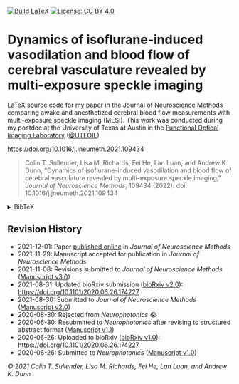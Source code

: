 [![Build LaTeX](https://github.com/shiruken/dynamics-of-isoflurane-induced-vasodilation-and-blood-flow-of-cerebral-vasculature-revealed-by-mesi/actions/workflows/main.yml/badge.svg?branch=master)](https://github.com/shiruken/dynamics-of-isoflurane-induced-vasodilation-and-blood-flow-of-cerebral-vasculature-revealed-by-mesi/actions/workflows/main.yml) [![License: CC BY 4.0](https://img.shields.io/badge/License-CC%20BY%204.0-lightgrey.svg)](https://creativecommons.org/licenses/by/4.0/)

# Dynamics of isoflurane-induced vasodilation and blood flow of cerebral vasculature revealed by multi-exposure speckle imaging

[LaTeX](https://www.latex-project.org/) source code for [my paper](https://doi.org/10.1016/j.jneumeth.2021.109434) in the [Journal of Neuroscience Methods](https://www.journals.elsevier.com/journal-of-neuroscience-methods) comparing awake and anesthetized cerebral blood flow measurements with multi-exposure speckle imaging (MESI). This work was conducted during my postdoc at the University of Texas at Austin in the [Functional Optical Imaging Laboratory](https://foil.bme.utexas.edu/) ([@UTFOIL](https://github.com/utfoil)).

https://doi.org/10.1016/j.jneumeth.2021.109434

> Colin T. Sullender, Lisa M. Richards, Fei He, Lan Luan, and Andrew K. Dunn, "Dynamics of isoflurane-induced vasodilation and blood flow of cerebral vasculature revealed by multi-exposure speckle imaging," _Journal of Neuroscience Methods_, 109434 (2022). doi: 10.1016/j.jneumeth.2021.109434

<details>
  <summary>BibTeX</summary>

  ```
  @article{SULLENDER2021109434,
    title    = {Dynamics of isoflurane-induced vasodilation and blood flow of cerebral vasculature revealed by multi-exposure speckle imaging},
    journal  = {Journal of Neuroscience Methods},
    volume = {366},
    pages = {109434},
    year = {2022},
    issn = {0165-0270},
    doi      = {https://doi.org/10.1016/j.jneumeth.2021.109434},
    url      = {https://www.sciencedirect.com/science/article/pii/S0165027021003691},
    author   = {Colin T. Sullender and Lisa M. Richards and Fei He and Lan Luan and Andrew K. Dunn},
    keywords = {Multi-exposure speckle imaging, Laser speckle contrast imaging, Awake imaging, Anesthesia, Hemodynamics, Cerebral blood flow},
    abstract = {Background
                Anesthetized animal models are used extensively during neurophysiological and behavioral studies despite systemic effects from anesthesia that undermine both accurate interpretation and translation to awake human physiology. The majority of work examining the impact of anesthesia on cerebral blood flow (CBF) has been restricted to before and after measurements with limited spatial resolution.
                New method
                We used multi-exposure speckle imaging (MESI), an advanced form of laser speckle contrast imaging (LSCI), to characterize the dynamics of isoflurane anesthesia induction on cerebral vasculature and blood flow in the mouse brain.
                Results
                The large anatomical changes caused by isoflurane are depicted with wide-field imagery and video highlighting the induction of general anesthesia. Within minutes of exposure, both vessel diameter and blood flow increased drastically compared to the awake state and remained elevated for the duration of imaging. An examination of the dynamics of anesthesia induction reveals that blood flow increased faster in arteries than in veins or parenchyma regions.
                Comparison with existing methods
                MESI offers robust hemodynamic measurements across large fields-of-view and high temporal resolutions sufficient for continuous visualization of cerebrovascular events featuring major changes in blood flow.
                Conclusion
                The large alterations caused by isoflurane anesthesia to the cortical vasculature and CBF are readily characterized using MESI. These changes are unrepresentative of normal physiology and provide further evidence that neuroscience experiments would benefit from transitioning to un-anesthetized awake animal models.}
  }
  ```
</details>


## Revision History

* 2021-12-01: Paper [published online](https://doi.org/10.1016/j.jneumeth.2021.109434) in _Journal of Neuroscience Methods_
* 2021-11-29: Manuscript accepted for publication in _Journal of Neuroscience Methods_
* 2021-11-08: Revisions submitted to _Journal of Neuroscience Methods_ ([Manuscript v3.0](https://github.com/shiruken/dynamics-of-isoflurane-induced-vasodilation-and-blood-flow-of-cerebral-vasculature-revealed-by-mesi/releases/tag/v3.0))
* 2021-08-31: Updated bioRxiv submission ([bioRxiv v2.0](https://github.com/shiruken/dynamics-of-isoflurane-induced-vasodilation-and-blood-flow-of-cerebral-vasculature-revealed-by-mesi/releases/tag/v1.0-bioRxiv)): https://doi.org/10.1101/2020.06.26.174227
* 2021-08-30: Submitted to _Journal of Neuroscience Methods_ ([Manuscript v2.0](https://github.com/shiruken/dynamics-of-isoflurane-induced-vasodilation-and-blood-flow-of-cerebral-vasculature-revealed-by-mesi/releases/tag/v2.0))
* 2020-08-30: Rejected from _Neurophotonics_ 😭
* 2020-06-30: Resubmitted to _Neurophotonics_ after revising to structured abstract format ([Manuscript v1.1](https://github.com/shiruken/dynamics-of-isoflurane-induced-vasodilation-and-blood-flow-of-cerebral-vasculature-revealed-by-mesi/releases/tag/v1.1))
* 2020-06-26: Uploaded to bioRxiv ([bioRxiv v1.0](https://github.com/shiruken/dynamics-of-isoflurane-induced-vasodilation-and-blood-flow-of-cerebral-vasculature-revealed-by-mesi/releases/tag/v1.0-bioRxiv)): https://doi.org/10.1101/2020.06.26.174227
* 2020-06-26: Submitted to _Neurophotonics_ ([Manuscript v1.0](https://github.com/shiruken/dynamics-of-isoflurane-induced-vasodilation-and-blood-flow-of-cerebral-vasculature-revealed-by-mesi/releases/tag/v1.0))

_© 2021 Colin T. Sullender, Lisa M. Richards, Fei He, Lan Luan, and Andrew K. Dunn_
